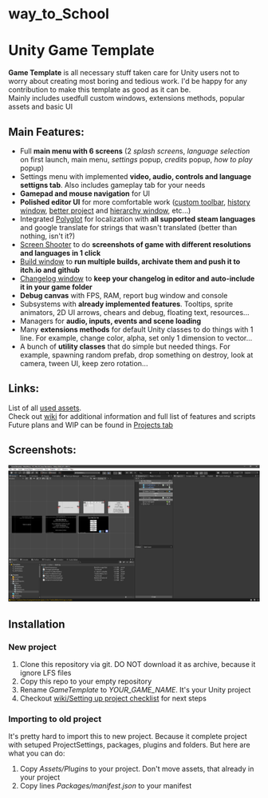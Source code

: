 # way_to_School

# Unity Game Template
**Game Template** is all necessary stuff taken care for Unity users not to worry about creating most boring and tedious work. I'd be happy for any contribution to make this template as good as it can be.  
Mainly includes usedfull custom windows, extensions methods, popular assets and basic UI


## Main Features:
 * Full **main menu with 6 screens** (2 *splash screen*s, *language selection* on first launch, main menu, *settings* popup, *credits* popup, *how to play* popup)
 * Settings menu with implemented **video, audio, controls and language settigns tab**. Also includes gameplay tab for your needs
 * **Gamepad and mouse navigation** for UI
 * **Polished editor UI** for more comfortable work ([custom toolbar](https://github.com/Team-on/CustomToolbar), [history window](https://github.com/Team-on/unity-history-window), [better project](https://github.com/Team-on/ProjectWindowDetails) and [hierarchy window](https://github.com/truongnguyentungduy/hierarchy-2), etc...)
 * Integrated [Polyglot](https://github.com/agens-no/PolyglotUnity) for localization with **all supported steam languages** and google translate for strings that wasn't translated (better than nothing, isn't it?)
 * [Screen Shooter](https://github.com/Team-on/UnityScreenShooter) to do **screenshots of game with different resolutions and languages in 1 click**
 * [Build window](https://github.com/Team-on/UnityBuildManager) to **run multiple builds, archivate them and push it to itch.io and github**
 * [Changelog window](https://github.com/Team-on/UnityBuildManager) to **keep your changelog in editor and auto-include it in your game folder**
 * **Debug canvas** with FPS, RAM, report bug window and console
 * Subsystems with **already implemented features**. Tooltips, sprite animators, 2D UI arrows, chears and debug, floating text, resources...
 * Managers for **audio, inputs, events and scene loading**
 * Many **extensions methods** for default Unity classes to do things with 1 line. For example, change color, alpha, set only 1 dimension to vector...
 * A bunch of **utility classes** that do simple but needed things. For example, spawning random prefab, drop something on destroy, look at camera, tween UI, keep zero rotation...


## Links:
List of all [used assets](https://github.com/Team-on/UnityGameTemplate/wiki/Used-assets).  
Check out [wiki](https://github.com/Team-on/UnityGameTemplate/wiki) for additional information and full list of features and scripts
Future plans and WIP can be found in [Projects tab](https://github.com/Team-on/UnityGameTemplate/projects/1)


## Screenshots:
![Screenshot1](Screenshots/Template/GameTemplate_1.png)  


## Installation
### New project
 1) Clone this repository via git. DO NOT download it as archive, because it ignore LFS files
 2) Copy this repo to your empty repository
 3) Rename *GameTemplate* to *YOUR_GAME_NAME*. It's your Unity project
 4) Checkout [wiki/Setting up project checklist](https://github.com/Team-on/UnityGameTemplate/wiki/Setting-up-project-checklist-&-Before-build-checklist) for next steps
### Importing to old project
It's pretty hard to import this to new project. Because it complete project with setuped ProjectSettings, packages, plugins and folders. But here are what you can do:
 1) Copy *Assets/Plugins* to your project. Don't move assets, that already in your project
 2) Copy lines *Packages/manifest.json* to your manifest
